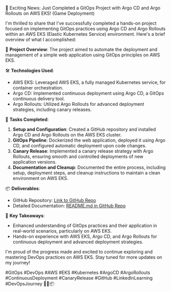 🚀 Exciting News: Just Completed a GitOps Project with Argo CD and Argo Rollouts on AWS EKS! (Game Deployment)

I'm thrilled to share that I've successfully completed a hands-on project focused on implementing GitOps practices using Argo CD and Argo Rollouts within an AWS EKS (Elastic Kubernetes Service) environment. Here's a brief overview of what I accomplished:

🔧 **Project Overview**: The project aimed to automate the deployment and management of a simple web application using GitOps principles on AWS EKS.

🛠️ **Technologies Used**:
- AWS EKS: Leveraged AWS EKS, a fully managed Kubernetes service, for container orchestration.
- Argo CD: Implemented continuous deployment using Argo CD, a GitOps continuous delivery tool.
- Argo Rollouts: Utilized Argo Rollouts for advanced deployment strategies, including canary releases.

📝 **Tasks Completed**:
1. **Setup and Configuration**: Created a GitHub repository and installed Argo CD and Argo Rollouts on the AWS EKS cluster.
2. **GitOps Pipeline**: Dockerized the web application, deployed it using Argo CD, and configured automatic deployment upon code changes.
3. **Canary Release**: Implemented a canary release strategy with Argo Rollouts, ensuring smooth and controlled deployments of new application versions.
4. **Documentation and Cleanup**: Documented the entire process, including setup, deployment steps, and cleanup instructions to maintain a clean environment on AWS EKS.

📦 **Deliverables**:
- GitHub Repository: [Link to GitHub Repo](https://github.com/RISHIT2070/tetriswa)
- Detailed Documentation: [README.md in GitHub Repo](https://github.com/RISHIT2070/tetriswa/blob/main/README.md)

🌟 **Key Takeaways**:
- Enhanced understanding of GitOps practices and their application in real-world scenarios, particularly on AWS EKS.
- Hands-on experience with AWS EKS, Argo CD, and Argo Rollouts for continuous deployment and advanced deployment strategies.

I'm proud of the progress made and excited to continue exploring and mastering DevOps practices on AWS EKS. Stay tuned for more updates on my journey!

#GitOps #DevOps #AWS #EKS #Kubernetes #ArgoCD #ArgoRollouts #ContinuousDeployment #CanaryRelease #GitHub #LinkedInLearning #DevOpsJourney 🚀🔧📦

